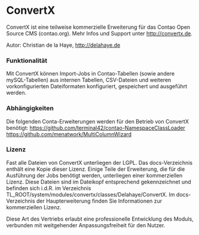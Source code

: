 # ConvertX

ConvertX ist eine teilweise kommerzielle Erweiterung für das Contao Open Source CMS (contao.org).
Mehr Infos und Support unter http://convertx.de.

Autor: Christian de la Haye, http://delahaye.de


### Funktionalität

Mit ConvertX können Import-Jobs in Contao-Tabellen (sowie andere mySQL-Tabellen) aus internen Tabellen, CSV-Dateien und
weiteren vorkonfigurierten Dateiformaten konfiguriert, gespeichert und ausgeführt werden.


### Abhängigkeiten

Die folgenden Conta-Erweiterungen werden für den Betrieb von ConvertX benötigt:
https://github.com/terminal42/contao-NamespaceClassLoader
https://github.com/menatwork/MultiColumnWizard


### Lizenz

Fast alle Dateien von ConvertX unterliegen der LGPL. Das docs-Verzeichnis enthält eine Kopie dieser Lizenz. Einige
Teile der Erweiterung, die für die Ausführung der Jobs benötigt werden, unterliegen einer kommerziellen Lizenz. Diese
Dateien sind im Dateikopf entsprechend gekennzeichnet und befinden sich i.d.R. im Verzeichnis
TL_ROOT/system/modules/convertx/classes/Delahaye/ConvertX. Im docs-Verzeichnis der Haupterweiterung finden Sie
Informationen zur kommerziellen Lizenz.

Diese Art des Vertriebs erlaubt eine professionelle Entwicklung des Moduls, verbunden mit weitgehender
Anpassungsfreiheit für den Nutzer.
